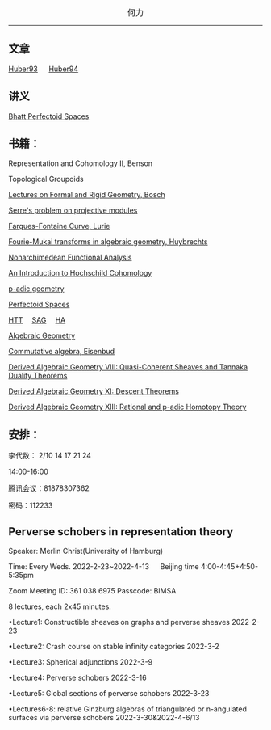 

<center><font size=3>何力 </font></center>




---

## 文章
[Huber93](/Huber93.pdf)  &emsp; 
[Huber94](/Huber94.pdf)


## 讲义
[Bhatt Perfectoid Spaces](/BhattPerfd.pdf)

##  书籍：


Representation and Cohomology II, Benson

Topological Groupoids

[Lectures on Formal and Rigid Geometry, Bosch](/Lectures_on_Formal&Rigid_Geometry_Bosch.pdf)

[Serre's problem on projective modules](/Serre's_problem_on_projective_modules.pdf)

[Fargues-Fontaine Curve, Lurie](/FF_curve.pdf)

[Fourie-Mukai transforms in algebraic geometry, Huybrechts](/FM_H.pdf)

[Nonarchimedean Functional Analysis](/Nonarchimedean_functional_analysis.pdf)

[An Introduction to Hochschild Cohomology](/Hochschild_Cohomology.pdf)

[p-adic geometry](/Berkeley_.pdf)

[Perfectoid Spaces](/Perfectoidspaces_AMS.pdf)

[HTT](/HTT.pdf)&emsp; 
[SAG](/SAG.pdf)&emsp; 
[HA](/HA.pdf)

[Algebraic Geometry](/AG_I.pdf)

[Commutative algebra, Eisenbud](/Eisenbud.pdf)

[Derived Algebraic Geometry VIII: Quasi-Coherent Sheaves and
Tannaka Duality Theorems](/DAG-VIII.pdf)

[Derived Algebraic Geometry XI: Descent Theorems](/DAG_XI.pdf)

[Derived Algebraic Geometry XIII: Rational and p-adic Homotopy
Theory](/DAG-XIII.pdf)

##  安排：
李代数：
2/10 14 17 21 24  

14:00-16:00 

腾讯会议：81878307362

密码：112233



## Perverse schobers in representation theory

Speaker: Merlin Christ(University of Hamburg)

Time: Every Weds. 2022-2-23~2022-4-13 &emsp; Beijing time 4:00-4:45+4:50-5:35pm

Zoom Meeting ID: 361 038 6975   Passcode: BIMSA

8 lectures, each 2x45 minutes. 

•Lecture1: Constructible sheaves on graphs and perverse sheaves 2022-2-23

•Lecture2: Crash course on stable infinity categories 2022-3-2

•Lecture3: Spherical adjunctions 2022-3-9

•Lecture4: Perverse schobers 2022-3-16

•Lecture5: Global sections of perverse schobers 2022-3-23

•Lectures6-8: relative Ginzburg algebras of triangulated or n-angulated surfaces via perverse schobers 2022-3-30&2022-4-6/13

